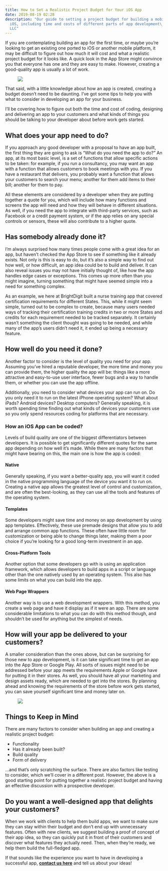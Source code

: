 ```yaml
---
title: How to Set a Realistic Project Budget for Your iOS App
date: 2019-08-19 02:28
description: "Our guide to setting a project budget for building a mobile app for
  iOS, including time and costs of different parts of app development\_ | Bright Digit
  LLC"
---
```

If you are contemplating building an app for the first time, or maybe
you’re looking to get an existing one ported to iOS or another mobile
platform, it may be difficult to figure out how much it will cost and
what a realistic project budget for it looks like. A quick look in the
App Store might convince you that everyone has one and they are easy to
make. However, creating a good-quality app is usually a lot of work.

<figure>
<img src="https://brightdigit.com/wp-content/uploads/2019/08/przemyslaw-marczynski-oCfkSnqZ0SI-unsplash-e1565882465407-1024x512.jpg" class="wp-image-1702" />
</figure>

That said, with a little knowledge about how an app is created, creating
a budget doesn’t need to be daunting. I’ve got some tips to help you
with what to consider in developing an app for your business.

I’ll be covering how to figure out both the time and cost of coding,
designing and delivering an app to your customers and what kinds of
things you should be talking to your developer about before work gets
started. 

## What does your app need to do?

If you approach any good developer with a proposal to have an app built,
the first thing they are going to ask is “What do you need the app to
do?” An app, at its most basic level, is a set of functions that allow
specific actions to be taken: for example, if you run a consultancy, you
may want an app with a function that allows customers to book meetings
with you. If you have a restaurant that delivers, you probably want a
function that allows your customers to search your menu; another for
them add items to their bill; another for them to pay.

All these elements are considered by a developer when they are putting
together a quote for you, which will include how many functions and
screens the app will need and how they will behave in different
situations. As well, if you need the app to integrate with third-party
services, such as Facebook or a credit payment system, or if the app
relies on any special controls or sensors, these will also contribute to
a higher quote.

## Has somebody already done it?

I’m always surprised how many times people come with a great idea for an
app, but haven’t checked the App Store to see if something like it
already exists. Not only is this is easy to do, but it’s also a simple
way to find out how well, or how difficult, an app idea could be to
build and deliver. It can also reveal issues you may not have initially
thought of, like how the app handles edge cases or exceptions. This
comes up more often than you might imagine, turning something that might
have seemed simple into a need for something complex.

As an example, we here at BrightDigit built a nurse training app that
covered certification requirements for different States. This, while it
might seem simple, turned out to be complex to create, because many
users needed ways of tracking their certification training credits in
two or more States and credits for each requirement needed to be tracked
separately. It certainly wasn’t something the client thought was going
to be needed, and while many of the app’s users didn’t need it, it ended
up being a necessary feature.

## How well do you need it done?

Another factor to consider is the level of quality you need for your
app. Assuming you’ve hired a reputable developer, the more time and
money you can provide them, the higher quality the app will be: things
like a more attractive and easy-to-use user interface, fewer bugs and a
way to handle them, or whether you can use the app offline.

Additionally, you need to consider what devices your app can run on. Do
you only need it to run on the latest iPhone operating system? What
about iPads? Android devices? Desktop computers? Generally speaking, it
is worth spending time finding out what kinds of devices your customers
use so you only spend resources coding for platforms that are
necessary. 

### How an iOS App can be coded?

Levels of build quality are one of the biggest differentiators between
developers. It is possible to get significantly different quotes for the
same app depending on how well it’s made. While there are many factors
that might have bearing on this, the main one is how the app is coded:

#### Native

Generally speaking, if you want a better-quality app, you will want it
coded in the native programming language of the device you want it to
run on. Creating a native app allows the greatest level of control and
customization, and are often the best-looking, as they can use all the
tools and features of the operating system.

#### Templates

Some developers might save time and money on app development by using
app templates. Effectively, these use premade designs that allow you to
add and arrange common app functions. These often have little room for
customization or being able to change things later, making them a poor
choice if you’re looking for a good long-term investment in an app. 

#### Cross-Platform Tools

Another option that some developers go with is using an application
framework, which allows developers to build apps in a script or language
other than the one natively used by an operating system. This also has
some limits on what you can build into the app.

#### Web Page Wrappers

Another way is to use a web development wrappers. With this method, you
create a web page and have it display as if it were an app. There are
some considerable limitations to what you can do with this method
though, and shouldn’t be used for anything but the simplest of needs.

## How will your app be delivered to your customers?

A smaller consideration than the ones above, but can be surprising for
those new to app development, is it can take significant time to get an
app into the App Store or Google Play. All sorts of issues might need to
be addressed before your app meets the requirements Apple or Google have
for putting it in their stores. As well, you should have all your
marketing and design assets ready, which are needed to get into the
stores. By planning ahead and knowing the requirements of the store
before work gets started, you can save yourself significant time and
money later on.

<figure>
<img src="https://brightdigit.com/wp-content/uploads/2019/08/kaleidico-26MJGnCM0Wc-unsplash-e1565882532230-1024x512.jpg" class="wp-image-1703" />
</figure>

## Things to Keep in Mind

There are many factors to consider when building an app and creating a
realistic project budget:

-   Functionality
-   Has it already been built?
-   Build quality
-   Form of delivery

...and that’s only scratching the surface. There are also factors like
testing to consider, which we’ll cover in a different post. However, the
above is a good starting point for putting together a realistic project
budget and having an effective discussion with a prospective developer.

## Do you want a well-designed app that delights your customers?

When we work with clients to help them build apps, we want to make sure
they can stay within their budget and don’t end up with unnecessary
features. Often with new clients, we suggest building a proof of concept
of their app idea, so they can quickly put it in front of their
customers and discover what features they actually need. Then, when
they’re ready, we help them build the full-fledged app.

If that sounds like the experience you want to have in developing a
successful app, **[contact us here](https://brightdigit.com/contact/)**
and tell us about your ideas!